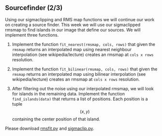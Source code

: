 ## Sourcefinder (2/3)
Using our sigmaclipping and RMS map functions we will continue our work on
creating a source finder. This week we will use our sigmaclipped rmsmap to find
islands in our image that define our sources. We will implement three
functions.

  1. Implement the function `fit_nearest(rmsmap, cols, rows)` that given the
     `rmsmap` returns an interpolated map using nearest neighbour interpolation
     (see wikipedia/lecture) creates an rmsmap at `cols x rows` resolution.

  2. Implement the function `fit_bilinear(rmsmap, cols, rows)` that given the
     `rmsmap` returns an interpolated map using bilinear interpolation (see
     wikipedia/lecture) creates an rmsmap at `cols x rows` resolution.

  3. After filtering out the noise using our interpolated rmsmap, we will look
     for islands in the remaining data. Implement the function
     `find_islands(data)` that returns a list of positions. Each position is a
     tuple $$(x, y)$$ containing the center position of that island. 

Please download [rmsfit.py](rmsfit.py) and [sigmaclip.py](sigmaclip.py).
